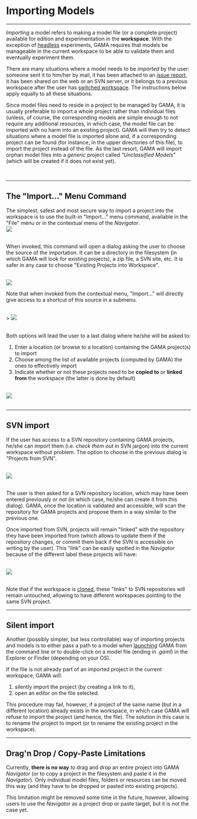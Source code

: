 # Importing Models

---

_Importing_ a model refers to making a model file (or a complete project) available for edition and experimentation in the **workspace**. With the exception of [headless](G__Headless.md) experiments, GAMA requires that models be manageable in the current workspace to be able to validate them and eventually experiment them.

There are many situations where a model needs to be _imported_ by the user: someone sent it to him/her by mail, it has been attached to an [issue report](G__Troubleshooting.md), it has been shared on the web or an SVN server, or it belongs to a previous workspace after the user has [switched workspace](G__ChangingWorkspace.md). The instructions below apply equally to all these situations.

Since model files need to reside in a project to be managed by GAMA, it is usually preferable to import a whole project rather than individual files (unless, of course, the corresponding models are simple enough to not require any additional resources, in which case, the model file can be imported with no harm into an existing project). GAMA will then try to detect situations where a model file is imported alone and, if a corresponding project can be found (for instance, in the upper directories of this file), to import the project instead of the file. As the last resort, GAMA will import orphan model files into a _generic_ project called _"Unclassified Models"_ (which will be created if it does not exist yet).


<br />

---

## The "Import…" Menu Command
The simplest, safest and most secure way to import a project into the workspace is to use the built-in "Import…" menu command, available in the "File" menu or in the contextual menu of the _Navigator_.
<br />
<img src='https://gama-platform.googlecode.com/svn/wiki/images/model_import/menu_file_import.png' /> <br />
<br />

When invoked, this command will open a dialog asking the user to choose the source of the importation. It can be a directory in the filesystem (in which GAMA will look for existing projects), a zip file, a SVN site, etc. It is safer in any case to choose "Existing Projects into Workspace".


<br />
<img src='https://gama-platform.googlecode.com/svn/wiki/images/model_import/dialog_import.png' /> <br />

Note that when invoked from the contextual menu, "Import…" will directly give access to a shortcut of this source in a submenu.

<br />
> <img src='https://gama-platform.googlecode.com/svn/wiki/images/model_import/menu_navigator_import.png' /> <br />
<br />

Both options will lead the user to a last dialog where he/she will be asked to:
  1. Enter a location (or browse to a location) containing the GAMA project(s) to import
  1. Choose among the list of available projects (computed by GAMA) the ones to effectively import
  1. Indicate whether or not these projects need to be **copied to** or **linked from** the workspace (the latter is done by default)


<br />
<img src='https://gama-platform.googlecode.com/svn/wiki/images/model_import/dialog_import_2.png' /> <br />
<br />

---

## SVN import
If the user has access to a SVN repository containing GAMA projects, he/she can import them (i.e. _check them out_ in SVN jargon) into the current workspace without problem. The option to choose in the previous dialog is "Projects from SVN".

<br />
<img src='https://gama-platform.googlecode.com/svn/wiki/images/model_import/dialog_import_svn.png' /> <br />
<br />

The user is then asked for a SVN repository location, which may have been entered previously or not (in which case, he/she can create it from this dialog). GAMA, once the location is validated and accessible, will scan the repository for GAMA projects and propose them in a way similar to the previous one.

Once imported from SVN, projects will remain "linked" with the repository they have been imported from (which allows to update them if the repository changes, or commit them back if the SVN is accessible on writing by the user). This "link" can be easily spotted in the _Navigator_ because of the different label these projects will have:


<br />
<img src='https://gama-platform.googlecode.com/svn/wiki/images/model_import/label_project_svn.png' /> <br />
<br />

Note that if the workspace is [cloned](G__ChangingWorkspace.md), these "links" to SVN repositories will remain untouched, allowing to have different workspaces pointing to the same SVN project.
<br />

---

## Silent import
Another (possibly simpler, but less controllable) way of importing projects and models is to either pass a path to a model when [launching](G__Launching.md) GAMA from the command line or to double-click on a model file (ending in _.gaml_) in the Explorer or Finder (depending on your OS).

If the file is not already part of an imported project in the current workspace, GAMA will:

  1. silently import the project (by creating a link to it),
  1. open an editor on the file selected.

This procedure may fail, however, if a project of the same name (but in a different location) already exists in the workspace, in which case GAMA will refuse to import the project (and hence, the file). The solution in this case is to rename the project to import (or to rename the existing project in the workspace).
<br />

---

## Drag'n Drop / Copy-Paste Limitations
Currently, **there is no way** to drag and drop an entire project into GAMA _Navigator_ (or to copy a project in the filesystem and paste it in the _Navigator_). Only individual model files, folders or resources can be moved this way (and they have to be dropped or pasted into existing projects).

This limitation might be removed some time in the future, however, allowing users to use the _Navigator_ as a project drop or paste target, but it is not the case yet.